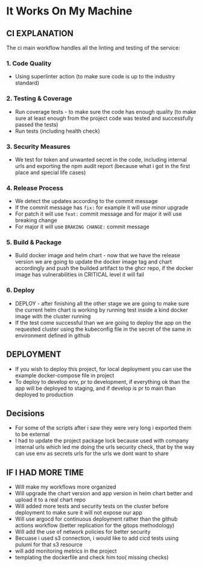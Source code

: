# It Works On My Machine

## CI EXPLANATION

The ci main workflow handles all the linting and testing of the service:

### 1. Code Quality

- Using superlinter action (to make sure code is up to the industry standard)

### 2. Testing & Coverage

- Run coverage tests - to make sure the code has enough quality (to make sure at least enough from the project code was tested and successfully passed the tests)
- Run tests (including health check)

### 3. Security Measures

- We test for token and unwanted secret in the code, including internal urls and exporting the npm audit report (because what i got in the first place and special life cases)

### 4. Release Process

- We detect the updates according to the commit message
- If the commit message has `fix:` for example it will use minor upgrade
- For patch it will use `feat:` commit message and for major it will use breaking change
- For major it will use `BRAKING CHANGE:` commit message 


### 5. Build & Package

- Build docker image and helm chart - now that we have the release version we are going to update the docker image tag and chart accordingly and push the builded artifact to the ghcr repo, if the docker image has vulnerabilities in CRITICAL level it will fail

### 6. Deploy

- DEPLOY - after finishing all the other stage we are going to make sure the current helm chart is working by running test inside a kind docker image with the cluster running
- If the test come successful than we are going to deploy the app on the requested cluster using the kubeconfig file in the secret of the same in environment defined in github

## DEPLOYMENT

- If you wish to deploy this project, for local deployment you can use the example docker-compose file in project
- To deploy to develop env, pr to development, if everything ok than the app will be deployed to staging, and if develop is pr to main than deployed to production

## Decisions

- For some of the scripts after i saw they were very long i exported them to be external
- I had to update the project package lock because used with company internal urls which led me doing the urls security check, that by the way can use env as secrets urls for the urls we dont want to share

## IF I HAD MORE TIME

- Will make my workflows more organized
- Will upgrade the chart version and app version in helm chart better and upload it to a real chart repo
- Will added more tests and security tests on the cluster before deployment to make sure it will not expose our app
- Will use argocd for continuous deployment rather than the github actions workflow (better replication for the gitops methodology)
- Will add the use of network policies for better security
- Becuase i used s3 connection, i would like to add cicd tests using pulumi for that s3 resource
- will add monitoring  metrics in the project
- templating the dockerfile and check him too( missing checks)
